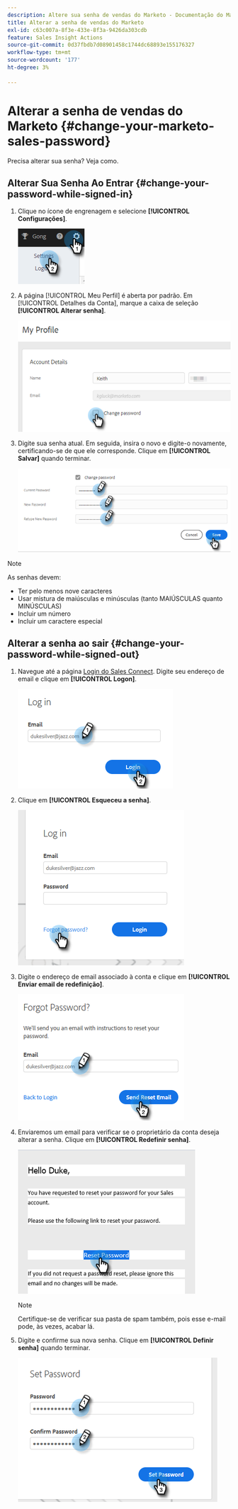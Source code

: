 ```yaml
---
description: Altere sua senha de vendas do Marketo - Documentação do Marketo - Documentação do produto
title: Alterar a senha de vendas do Marketo
exl-id: c63c007a-8f3e-433e-8f3a-9426da303cdb
feature: Sales Insight Actions
source-git-commit: 0d37fbdb7d08901458c1744dc68893e155176327
workflow-type: tm+mt
source-wordcount: '177'
ht-degree: 3%

---
```


# Alterar a senha de vendas do Marketo {#change-your-marketo-sales-password}

Precisa alterar sua senha? Veja como.

## Alterar Sua Senha Ao Entrar {#change-your-password-while-signed-in}

1. Clique no ícone de engrenagem e selecione **[!UICONTROL Configurações]**.

   ![](assets/change-your-marketo-sales-password-1.png)

1. A página [!UICONTROL Meu Perfil] é aberta por padrão. Em [!UICONTROL Detalhes da Conta], marque a caixa de seleção **[!UICONTROL Alterar senha]**.

   ![](assets/change-your-marketo-sales-password-2.png)

1. Digite sua senha atual. Em seguida, insira o novo e digite-o novamente, certificando-se de que ele corresponde. Clique em **[!UICONTROL Salvar]** quando terminar.

   ![](assets/change-your-marketo-sales-password-3.png)

>[!NOTE]
>
>As senhas devem:
>
>* Ter pelo menos nove caracteres
>* Usar mistura de maiúsculas e minúsculas (tanto MAIÚSCULAS quanto MINÚSCULAS)
>* Incluir um número
>* Incluir um caractere especial

## Alterar a senha ao sair {#change-your-password-while-signed-out}

1. Navegue até a página [Login do Sales Connect](https://toutapp.com/login). Digite seu endereço de email e clique em **[!UICONTROL Logon]**.

   ![](assets/change-your-marketo-sales-password-4.png)

1. Clique em **[!UICONTROL Esqueceu a senha]**.

   ![](assets/change-your-marketo-sales-password-5.png)

1. Digite o endereço de email associado à conta e clique em **[!UICONTROL Enviar email de redefinição]**.

   ![](assets/change-your-marketo-sales-password-6.png)

1. Enviaremos um email para verificar se o proprietário da conta deseja alterar a senha. Clique em **[!UICONTROL Redefinir senha]**.

   ![](assets/change-your-marketo-sales-password-7.png)

   >[!NOTE]
   >
   >Certifique-se de verificar sua pasta de spam também, pois esse e-mail pode, às vezes, acabar lá.

1. Digite e confirme sua nova senha. Clique em **[!UICONTROL Definir senha]** quando terminar.

   ![](assets/change-your-marketo-sales-password-8.png)
